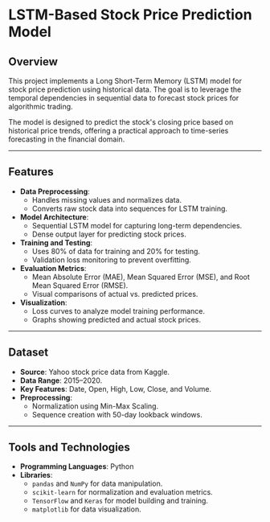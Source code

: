 # LSTM-Based Stock Price Prediction Model

## Overview

This project implements a Long Short-Term Memory (LSTM) model for stock price prediction using historical data. The goal is to leverage the temporal dependencies in sequential data to forecast stock prices for algorithmic trading.

The model is designed to predict the stock's closing price based on historical price trends, offering a practical approach to time-series forecasting in the financial domain.

---

## Features

- **Data Preprocessing**:
  - Handles missing values and normalizes data.
  - Converts raw stock data into sequences for LSTM training.
- **Model Architecture**:
  - Sequential LSTM model for capturing long-term dependencies.
  - Dense output layer for predicting stock prices.
- **Training and Testing**:
  - Uses 80% of data for training and 20% for testing.
  - Validation loss monitoring to prevent overfitting.
- **Evaluation Metrics**:
  - Mean Absolute Error (MAE), Mean Squared Error (MSE), and Root Mean Squared Error (RMSE).
  - Visual comparisons of actual vs. predicted prices.
- **Visualization**:
  - Loss curves to analyze model training performance.
  - Graphs showing predicted and actual stock prices.

---

## Dataset

- **Source**: Yahoo stock price data from Kaggle.
- **Data Range**: 2015–2020.
- **Key Features**: Date, Open, High, Low, Close, and Volume.
- **Preprocessing**:
  - Normalization using Min-Max Scaling.
  - Sequence creation with 50-day lookback windows.

---

## Tools and Technologies

- **Programming Languages**: Python
- **Libraries**:
  - `pandas` and `NumPy` for data manipulation.
  - `scikit-learn` for normalization and evaluation metrics.
  - `TensorFlow` and `Keras` for model building and training.
  - `matplotlib` for data visualization.

